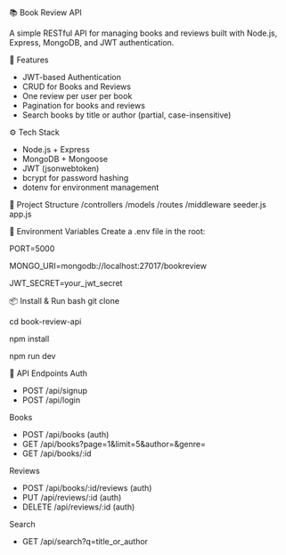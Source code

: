 ﻿📚 Book Review API
 
A simple RESTful API for managing books and reviews built with Node.js, Express, MongoDB, and JWT authentication.

🚀 Features
- JWT-based Authentication
- CRUD for Books and Reviews
- One review per user per book
- Pagination for books and reviews
- Search books by title or author (partial, case-insensitive)

⚙️ Tech Stack
- Node.js + Express
- MongoDB + Mongoose
- JWT (jsonwebtoken)
- bcrypt for password hashing
- dotenv for environment management


📁 Project Structure
/controllers
/models
/routes
/middleware
seeder.js
app.js


🔑 Environment Variables
Create a .env file in the root:

PORT=5000

MONGO_URI=mongodb://localhost:27017/bookreview

JWT_SECRET=your_jwt_secret


📦 Install & Run
bash
git clone <repo-url>

cd book-review-api

npm install

npm run dev


📮 API Endpoints
Auth
  - POST /api/signup
  - POST /api/login

Books
  - POST /api/books (auth)
  - GET /api/books?page=1&limit=5&author=&genre=
  - GET /api/books/:id

Reviews
  - POST /api/books/:id/reviews (auth)
  - PUT /api/reviews/:id (auth)
  - DELETE /api/reviews/:id (auth)

Search
  - GET /api/search?q=title_or_author




